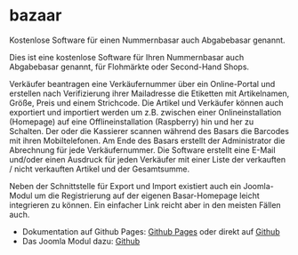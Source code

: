# bazaar
 Kostenlose Software für einen Nummernbasar auch Abgabebasar genannt.

 Dies ist eine kostenlose Software für Ihren Nummernbasar auch Abgabebasar genannt, für Flohmärkte oder Second-Hand Shops.

Verkäufer beantragen eine Verkäufernummer über ein Online-Portal und erstellen nach Verifizierung ihrer Mailadresse die Etiketten mit Artikelnamen, Größe, Preis und einem Strichcode. Die Artikel und Verkäufer können auch exportiert und importiert werden um z.B. zwischen einer Onlineinstallation (Homepage) auf eine Offlineinstallation (Raspberry) hin und her zu Schalten. Der oder die Kassierer scannen während des Basars die Barcodes mit ihren Mobiltelefonen. Am Ende des Basars erstellt der Administrator die Abrechnung für jede Verkäufernummer. Die Software erstellt eine E-Mail und/oder einen Ausdruck für jeden Verkäufer mit einer Liste der verkauften / nicht verkauften Artikel und der Gesamtsumme.

Neben der Schnittstelle für Export und Import existiert auch ein Joomla-Modul um die Registrierung auf der eigenen Basar-Homepage leicht integrieren zu können. Ein einfacher Link reicht aber in den meisten Fällen auch.

- Dokumentation auf Github Pages: [Github Pages](https://c3rebro.github.io/bazaar/) oder direkt auf [Github](https://github.com/c3rebro/bazaar/) 
- Das Joomla Modul dazu: [Github](https://github.com/c3rebro/mod_bazaar) 
